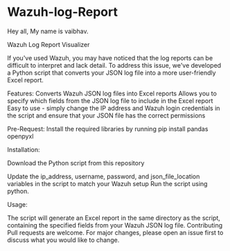 # Wazuh-log-Report
Hey all,
My name is vaibhav.

Wazuh Log Report Visualizer

If you've used Wazuh, you may have noticed that the log reports can be difficult to interpret and lack detail. To address this issue, we've developed a Python script that converts your JSON log file into a more user-friendly Excel report.

Features:
Converts Wazuh JSON log files into Excel reports
Allows you to specify which fields from the JSON log file to include in the Excel report
Easy to use - simply change the IP address and Wazuh login credentials in the script and ensure that your JSON file has the correct permissions

Pre-Request:
Install the required libraries by running pip install
pandas
openpyxl

Installation:

Download the Python script from this repository

Update the ip_address, username, password, and json_file_location variables in the script to match your Wazuh setup
Run the script using python.

Usage:

The script will generate an Excel report in the same directory as the script, containing the specified fields from your Wazuh JSON log file.
Contributing
Pull requests are welcome. For major changes, please open an issue first to discuss what you would like to change.
